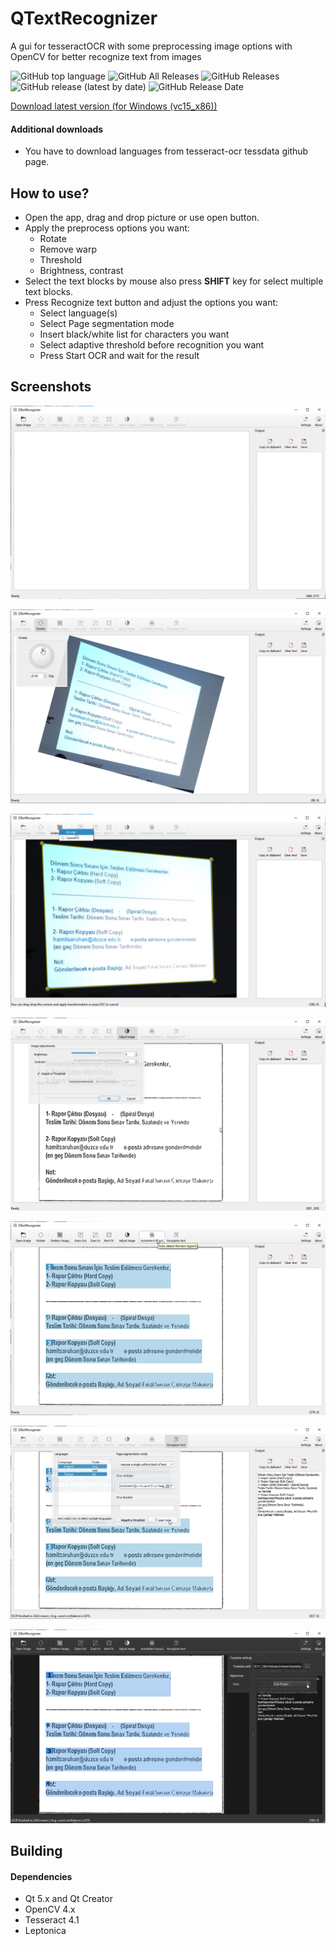 # QTextRecognizer
A gui for tesseractOCR with some preprocessing image options with OpenCV for better recognize text from images

![GitHub top language](https://img.shields.io/github/languages/top/mguludag/QTextRecognizer) ![GitHub All Releases](https://img.shields.io/github/downloads/mguludag/QTextRecognizer/total) ![GitHub Releases](https://img.shields.io/github/downloads/mguludag/QTextRecognizer/latest/total) ![GitHub release (latest by date)](https://img.shields.io/github/v/release/mguludag/QTextRecognizer) ![GitHub Release Date](https://img.shields.io/github/release-date/mguludag/QTextRecognizer)

[Download latest version (for Windows (vc15_x86))](https://github.com/mguludag/QTextRecognizer/releases/download/1.0.3/qtextrecognizer_vc15_x86.7z) 

#### Additional downloads

* You have to download languages from tesseract-ocr tessdata github page.

## How to use?

* Open the app, drag and drop picture or use open button.
* Apply the preprocess options you want:
  * Rotate
  * Remove warp
  * Threshold
  * Brightness, contrast
* Select the text blocks by mouse also press **SHIFT** key for select multiple text blocks.
* Press Recognize text button and adjust the options you want:
  * Select language(s)
  * Select Page segmentation mode
  * Insert black/white list for characters you want
  * Select adaptive threshold before recognition you want
  * Press Start OCR and wait for the result

## Screenshots

![Main screen](img/1.png)

![Rotate image screen](img/2.png)

![Deskew image screen](img/3.png)

![Image adjustments screen](img/4.png)

![Autodetect text layout](img/5.png)

![Recognize text screen](img/6.png)

![Settings screen and dark skin](img/7.png)



## Building

#### Dependencies

* Qt 5.x and Qt Creator
* OpenCV 4.x
* Tesseract 4.1
* Leptonica
